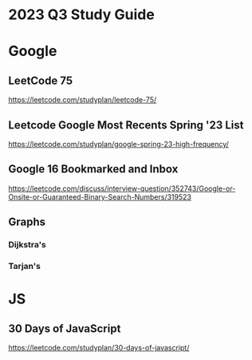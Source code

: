 # 2023 Q3 Study Guide

# Google

## LeetCode 75
https://leetcode.com/studyplan/leetcode-75/


## Leetcode Google Most Recents Spring '23 List

https://leetcode.com/studyplan/google-spring-23-high-frequency/

## Google 16 Bookmarked and Inbox

https://leetcode.com/discuss/interview-question/352743/Google-or-Onsite-or-Guaranteed-Binary-Search-Numbers/319523

## Graphs

### Dijkstra's

### Tarjan's

# JS

## 30 Days of JavaScript

https://leetcode.com/studyplan/30-days-of-javascript/
